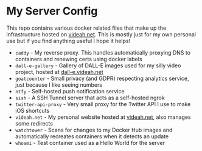 # My Server Config

This repo contains various docker related files that make up the infrastructure
hosted on [videah.net](https://videah.net). This is mostly just for my own personal
use but if you find anything useful I hope it helps!

 - `caddy` - My reverse proxy. This handles automatically proxying DNS to containers and renewing certs using docker labels
 - `dall-e-gallery` - Gallery of DALL-E images used for my silly video project, hosted at [dall-e.videah.net](https://dall-e.videah.net)
 - `goatcounter` - Small privacy (and GDPR) respecting analytics service, just because I like seeing numbers
 - `ntfy` - Self-hosted push notification service
 - `sish` - A SSH Tunnel server that acts as a self-hosted ngrok
 - `twitter-api-proxy` - Very small proxy for the Twitter API I use to make iOS shortcuts
 - `videah.net` - My personal website hosted at [videah.net](https://videah.net), also manages some redirects
 - `watchtower` - Scans for changes to my Docker Hub images and automatically recreates containers when it detects an update
 - `whoami` - Test container used as a Hello World for the server